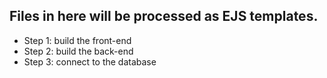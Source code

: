 ## Files in here will be processed as EJS templates.
- Step 1: build the front-end
- Step 2: build the back-end
- Step 3: connect to the database